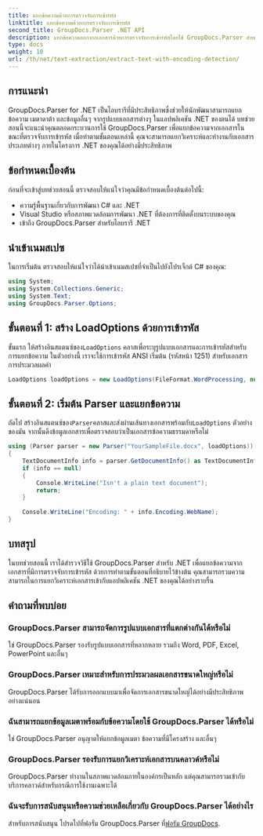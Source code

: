 ```yaml
---
title: แยกข้อความด้วยการตรวจจับการเข้ารหัส
linktitle: แยกข้อความด้วยการตรวจจับการเข้ารหัส
second_title: GroupDocs.Parser .NET API
description: แยกข้อความออกจากเอกสารด้วยการตรวจจับการเข้ารหัสโดยใช้ GroupDocs.Parser สำหรับ .NET แยกวิเคราะห์รูปแบบต่างๆ ในแอปพลิเคชัน .NET ของคุณได้อย่างมีประสิทธิภาพ
type: docs
weight: 10
url: /th/net/text-extraction/extract-text-with-encoding-detection/
---
```

## การแนะนำ
GroupDocs.Parser for .NET เป็นไลบรารีที่มีประสิทธิภาพซึ่งช่วยให้นักพัฒนาสามารถแยกข้อความ เมตาดาต้า และข้อมูลอื่นๆ จากรูปแบบเอกสารต่างๆ ในแอปพลิเคชัน .NET ของตนได้ บทช่วยสอนนี้จะแนะนำคุณตลอดกระบวนการใช้ GroupDocs.Parser เพื่อแยกข้อความจากเอกสารในขณะที่ตรวจจับการเข้ารหัส เมื่อทำตามขั้นตอนเหล่านี้ คุณจะสามารถแยกวิเคราะห์และทำงานกับเอกสารประเภทต่างๆ ภายในโครงการ .NET ของคุณได้อย่างมีประสิทธิภาพ
## ข้อกำหนดเบื้องต้น
ก่อนที่จะเข้าสู่บทช่วยสอนนี้ ตรวจสอบให้แน่ใจว่าคุณมีข้อกำหนดเบื้องต้นต่อไปนี้:
- ความรู้พื้นฐานเกี่ยวกับการพัฒนา C# และ .NET
- Visual Studio หรือสภาพแวดล้อมการพัฒนา .NET ที่ต้องการที่ติดตั้งบนระบบของคุณ
- เข้าถึง GroupDocs.Parser สำหรับไลบรารี .NET

## นำเข้าเนมสเปซ
ในการเริ่มต้น ตรวจสอบให้แน่ใจว่าได้นำเข้าเนมสเปซที่จำเป็นไปยังโปรเจ็กต์ C# ของคุณ:
```csharp
using System;
using System.Collections.Generic;
using System.Text;
using GroupDocs.Parser.Options;
```
## ขั้นตอนที่ 1: สร้าง LoadOptions ด้วยการเข้ารหัส
 ขั้นแรก ให้สร้างอินสแตนซ์ของ`LoadOptions` คลาสเพื่อระบุรูปแบบเอกสารและการเข้ารหัสสำหรับการแยกข้อความ ในตัวอย่างนี้ เราจะใช้การเข้ารหัส ANSI เริ่มต้น (รหัสหน้า 1251) สำหรับเอกสารการประมวลผลคำ
```csharp
LoadOptions loadOptions = new LoadOptions(FileFormat.WordProcessing, null, null, Encoding.GetEncoding(1251));
```
## ขั้นตอนที่ 2: เริ่มต้น Parser และแยกข้อความ
 ถัดไป สร้างอินสแตนซ์ของ`Parser`คลาสและส่งผ่านเส้นทางเอกสารพร้อมกับ`LoadOptions` ตัวอย่างของมัน จากนั้นดึงข้อมูลเอกสารเพื่อตรวจสอบว่าเป็นเอกสารข้อความธรรมดาหรือไม่
```csharp
using (Parser parser = new Parser("YourSampleFile.docx", loadOptions))
{
    TextDocumentInfo info = parser.GetDocumentInfo() as TextDocumentInfo;
    if (info == null)
    {
        Console.WriteLine("Isn't a plain text document");
        return;
    }
    
    Console.WriteLine("Encoding: " + info.Encoding.WebName);
}
```

## บทสรุป
ในบทช่วยสอนนี้ เราได้สำรวจวิธีใช้ GroupDocs.Parser สำหรับ .NET เพื่อแยกข้อความจากเอกสารที่มีการตรวจจับการเข้ารหัส ด้วยการทำตามขั้นตอนที่อธิบายไว้ข้างต้น คุณสามารถรวมความสามารถในการแยกวิเคราะห์เอกสารเข้ากับแอปพลิเคชัน .NET ของคุณได้อย่างราบรื่น

## คำถามที่พบบ่อย
### GroupDocs.Parser สามารถจัดการรูปแบบเอกสารที่แตกต่างกันได้หรือไม่
ใช่ GroupDocs.Parser รองรับรูปแบบเอกสารที่หลากหลาย รวมถึง Word, PDF, Excel, PowerPoint และอื่นๆ
### GroupDocs.Parser เหมาะสำหรับการประมวลผลเอกสารขนาดใหญ่หรือไม่
GroupDocs.Parser ได้รับการออกแบบมาเพื่อจัดการเอกสารขนาดใหญ่ได้อย่างมีประสิทธิภาพอย่างแน่นอน
### ฉันสามารถแยกข้อมูลเมตาพร้อมกับข้อความโดยใช้ GroupDocs.Parser ได้หรือไม่
ใช่ GroupDocs.Parser อนุญาตให้แยกข้อมูลเมตา ข้อความที่มีโครงสร้าง และอื่นๆ
### GroupDocs.Parser รองรับการแยกวิเคราะห์เอกสารบนคลาวด์หรือไม่
GroupDocs.Parser ทำงานในสภาพแวดล้อมภายในองค์กรเป็นหลัก แต่คุณสามารถรวมเข้ากับบริการคลาวด์สำหรับกรณีการใช้งานเฉพาะได้
### ฉันจะรับการสนับสนุนหรือความช่วยเหลือเกี่ยวกับ GroupDocs.Parser ได้อย่างไร
สำหรับการสนับสนุน โปรดไปที่ฟอรั่ม GroupDocs.Parser ที่[ฟอรัม GroupDocs](https://forum.groupdocs.com/c/parser/17).